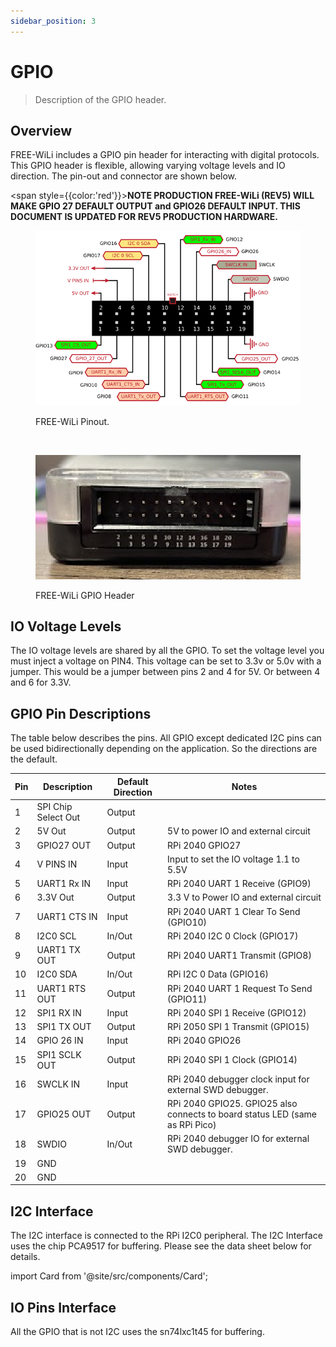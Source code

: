 ```yaml
---
sidebar_position: 3
---
```


# GPIO
> Description of the GPIO header.

## Overview

FREE-WiLi includes a GPIO pin header for interacting with digital protocols. This GPIO header is flexible, allowing varying voltage levels and IO direction. The pin-out and connector are shown below.

<span style={{color:'red'}}>**NOTE PRODUCTION FREE-WiLi (REV5) WILL MAKE GPIO 27 DEFAULT OUTPUT and GPIO26 DEFAULT INPUT. THIS DOCUMENT IS UPDATED FOR REV5 PRODUCTION HARDWARE.**</span>

<div class="text--center">

<figure>

![FREE-WiLi Pinout](./assets/gpio-pinout.jpg "Pinout")
<figcaption>FREE-WiLi Pinout.</figcaption>
</figure>
</div>

<br/>

<div class="text--center">

<figure>

![FREE-WiLi GPIO Header](./assets/gpio-header.png "FREE-WiLi GPIO Header")
<figcaption>FREE-WiLi GPIO Header</figcaption>
</figure>
</div>

## IO Voltage Levels

The IO voltage levels are shared by all the GPIO.  To set the voltage level you must inject a voltage on PIN4. This voltage can be set to 3.3v or 5.0v with a jumper. This would be a jumper between pins 2 and 4 for 5V. Or between 4 and 6 for 3.3V.

## GPIO Pin Descriptions

The table below describes the pins. All GPIO except dedicated I2C pins can be used bidirectionally depending on the application. So the directions are the default.

| Pin 	| Description         	| Default Direction 	| Notes                                                                        	|
|-----	|---------------------	|-------------------	|------------------------------------------------------------------------------	|
| 1   	| SPI Chip Select Out 	| Output            	|                                                                              	|
| 2   	| 5V Out              	| Output            	| 5V to power IO and external circuit                                          	|
| 3   	| GPIO27 OUT          	| Output            	| RPi 2040 GPIO27                                                              	|
| 4   	| V PINS IN           	| Input             	| Input to set the IO voltage 1.1 to 5.5V                                      	|
| 5   	| UART1 Rx IN         	| Input             	| RPi 2040 UART 1 Receive (GPIO9)                                              	|
| 6   	| 3.3V Out            	| Output            	| 3.3 V to Power IO and external circuit                                       	|
| 7   	| UART1 CTS IN        	| Input             	| RPi 2040 UART 1 Clear To Send (GPIO10)                                       	|
| 8   	| I2C0 SCL            	| In/Out            	| RPi 2040 I2C 0 Clock (GPIO17)                                                	|
| 9   	| UART1 TX OUT        	| Output            	| RPi 2040 UART1 Transmit (GPIO8)                                              	|
| 10  	| I2C0 SDA            	| In/Out            	| RPi I2C 0 Data (GPIO16)                                                      	|
| 11  	| UART1 RTS OUT       	| Output            	| RPi 2040 UART 1 Request To Send (GPIO11)                                     	|
| 12  	| SPI1 RX IN          	| Input             	| RPi 2040 SPI 1 Receive (GPIO12)                                              	|
| 13  	| SPI1 TX OUT         	| Output            	| RPi 2050 SPI 1 Transmit (GPIO15)                                             	|
| 14  	| GPIO 26 IN          	| Input             	| RPi 2040 GPIO26                                                              	|
| 15  	| SPI1 SCLK OUT       	| Output            	| RPi 2040 SPI 1 Clock (GPIO14)                                                	|
| 16  	| SWCLK IN            	| Input             	| RPi 2040 debugger clock input for external SWD debugger.                     	|
| 17  	| GPIO25 OUT          	| Output            	| RPi 2040 GPIO25. GPIO25 also connects to board status LED (same as RPi Pico) 	|
| 18  	| SWDIO               	| In/Out            	| RPi 2040 debugger IO for external SWD debugger.                              	|
| 19  	| GND                 	|                   	|                                                                              	|
| 20  	| GND                 	|                   	|                                                                              	|


## I2C Interface

The I2C interface is connected to the RPi I2C0 peripheral. The I2C Interface uses the chip PCA9517 for buffering. Please see the data sheet below for details.

<!-- <a target="\_blank" href={require('./assets/PCA9517-3139014.pdf').default}> Download this docx </a> -->

import Card from '@site/src/components/Card';

<Card 
  title="PCA9517-3139014.pdf"
  description="pdf"
  link="./img/PCA9517-3139014.pdf" 
  imageUrl="/img/png-download.png"
/>

## IO Pins Interface

All the GPIO that is not I2C uses the sn74lxc1t45 for buffering.

<Card 
  title="sn74lxc1t45.pdf"
  description="pdf"
  link="./img/sn74lxc1t45.pdf" 
  imageUrl="/img/png-download.png"
/>